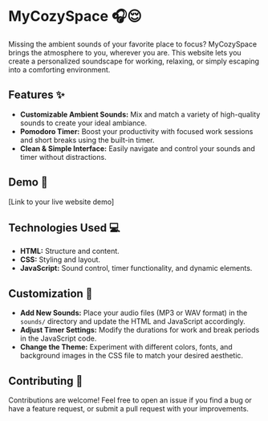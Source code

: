 # MyCozySpace 🎧😌

Missing the ambient sounds of your favorite place to focus? MyCozySpace brings the atmosphere to you, wherever you are. This website lets you create a personalized soundscape for working, relaxing, or simply escaping into a comforting environment.

## Features ✨

* **Customizable Ambient Sounds:** Mix and match a variety of high-quality sounds to create your ideal ambiance.
* **Pomodoro Timer:** Boost your productivity with focused work sessions and short breaks using the built-in timer.
* **Clean & Simple Interface:** Easily navigate and control your sounds and timer without distractions.

## Demo 🚀

[Link to your live website demo]

## Technologies Used 💻

* **HTML:** Structure and content.
* **CSS:** Styling and layout.
* **JavaScript:** Sound control, timer functionality, and dynamic elements.

## Customization 🎨

* **Add New Sounds:** Place your audio files (MP3 or WAV format) in the `sounds/` directory and update the HTML and JavaScript accordingly.
* **Adjust Timer Settings:** Modify the durations for work and break periods in the JavaScript code.
* **Change the Theme:** Experiment with different colors, fonts, and background images in the CSS file to match your desired aesthetic.

## Contributing 🤝

Contributions are welcome! Feel free to open an issue if you find a bug or have a feature request, or submit a pull request with your improvements. 
